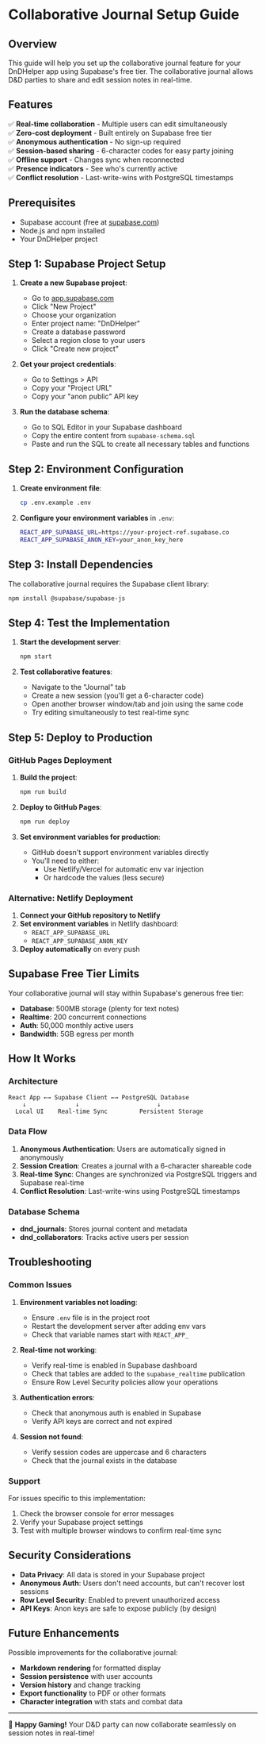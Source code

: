 # Collaborative Journal Setup Guide

## Overview

This guide will help you set up the collaborative journal feature for your DnDHelper app using Supabase's free tier. The collaborative journal allows D&D parties to share and edit session notes in real-time.

## Features

✅ **Real-time collaboration** - Multiple users can edit simultaneously  
✅ **Zero-cost deployment** - Built entirely on Supabase free tier  
✅ **Anonymous authentication** - No sign-up required  
✅ **Session-based sharing** - 6-character codes for easy party joining  
✅ **Offline support** - Changes sync when reconnected  
✅ **Presence indicators** - See who's currently active  
✅ **Conflict resolution** - Last-write-wins with PostgreSQL timestamps  

## Prerequisites

- Supabase account (free at [supabase.com](https://supabase.com))
- Node.js and npm installed
- Your DnDHelper project

## Step 1: Supabase Project Setup

1. **Create a new Supabase project**:
   - Go to [app.supabase.com](https://app.supabase.com)
   - Click "New Project"
   - Choose your organization
   - Enter project name: "DnDHelper"
   - Create a database password
   - Select a region close to your users
   - Click "Create new project"

2. **Get your project credentials**:
   - Go to Settings > API
   - Copy your "Project URL"
   - Copy your "anon public" API key

3. **Run the database schema**:
   - Go to SQL Editor in your Supabase dashboard
   - Copy the entire content from `supabase-schema.sql`
   - Paste and run the SQL to create all necessary tables and functions

## Step 2: Environment Configuration

1. **Create environment file**:
   ```bash
   cp .env.example .env
   ```

2. **Configure your environment variables** in `.env`:
   ```bash
   REACT_APP_SUPABASE_URL=https://your-project-ref.supabase.co
   REACT_APP_SUPABASE_ANON_KEY=your_anon_key_here
   ```

## Step 3: Install Dependencies

The collaborative journal requires the Supabase client library:

```bash
npm install @supabase/supabase-js
```

## Step 4: Test the Implementation

1. **Start the development server**:
   ```bash
   npm start
   ```

2. **Test collaborative features**:
   - Navigate to the "Journal" tab
   - Create a new session (you'll get a 6-character code)
   - Open another browser window/tab and join using the same code
   - Try editing simultaneously to test real-time sync

## Step 5: Deploy to Production

### GitHub Pages Deployment

1. **Build the project**:
   ```bash
   npm run build
   ```

2. **Deploy to GitHub Pages**:
   ```bash
   npm run deploy
   ```

3. **Set environment variables for production**:
   - GitHub doesn't support environment variables directly
   - You'll need to either:
     - Use Netlify/Vercel for automatic env var injection
     - Or hardcode the values (less secure)

### Alternative: Netlify Deployment

1. **Connect your GitHub repository to Netlify**
2. **Set environment variables** in Netlify dashboard:
   - `REACT_APP_SUPABASE_URL`
   - `REACT_APP_SUPABASE_ANON_KEY`
3. **Deploy automatically** on every push

## Supabase Free Tier Limits

Your collaborative journal will stay within Supabase's generous free tier:

- **Database**: 500MB storage (plenty for text notes)
- **Realtime**: 200 concurrent connections
- **Auth**: 50,000 monthly active users
- **Bandwidth**: 5GB egress per month

## How It Works

### Architecture

```
React App ←→ Supabase Client ←→ PostgreSQL Database
    ↓              ↓                      ↓
  Local UI    Real-time Sync         Persistent Storage
```

### Data Flow

1. **Anonymous Authentication**: Users are automatically signed in anonymously
2. **Session Creation**: Creates a journal with a 6-character shareable code
3. **Real-time Sync**: Changes are synchronized via PostgreSQL triggers and Supabase real-time
4. **Conflict Resolution**: Last-write-wins using PostgreSQL timestamps

### Database Schema

- **dnd_journals**: Stores journal content and metadata
- **dnd_collaborators**: Tracks active users per session

## Troubleshooting

### Common Issues

1. **Environment variables not loading**:
   - Ensure `.env` file is in the project root
   - Restart the development server after adding env vars
   - Check that variable names start with `REACT_APP_`

2. **Real-time not working**:
   - Verify real-time is enabled in Supabase dashboard
   - Check that tables are added to the `supabase_realtime` publication
   - Ensure Row Level Security policies allow your operations

3. **Authentication errors**:
   - Check that anonymous auth is enabled in Supabase
   - Verify API keys are correct and not expired

4. **Session not found**:
   - Verify session codes are uppercase and 6 characters
   - Check that the journal exists in the database

### Support

For issues specific to this implementation:
1. Check the browser console for error messages
2. Verify your Supabase project settings
3. Test with multiple browser windows to confirm real-time sync

## Security Considerations

- **Data Privacy**: All data is stored in your Supabase project
- **Anonymous Auth**: Users don't need accounts, but can't recover lost sessions
- **Row Level Security**: Enabled to prevent unauthorized access
- **API Keys**: Anon keys are safe to expose publicly (by design)

## Future Enhancements

Possible improvements for the collaborative journal:

- **Markdown rendering** for formatted display
- **Session persistence** with user accounts
- **Version history** and change tracking
- **Export functionality** to PDF or other formats
- **Character integration** with stats and combat data

---

🎲 **Happy Gaming!** Your D&D party can now collaborate seamlessly on session notes in real-time!